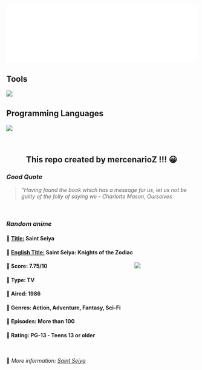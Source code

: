 
<img src="svg/nai.svg" />

<p>
  <h2>Tools</h2>
  <a href="https://skillicons.dev">
    <img src="https://skillicons.dev/icons?i=git,bash,vim,ubuntu,tensorflow,pytorch,docker,raspberrypi" />
  </a>

  <br />

  <h2>Programming Languages</h2>

  <a href="https://skillicons.dev">
    <img src="https://skillicons.dev/icons?i=python,c,cpp" />
  </a>
</p>

<br />

<h2 align="center">This repo created by mercenarioZ !!! 😀</h2>
<h3><i>Good Quote</i></h3>

<blockquote>
<i>
“Having found the book which has a message for us, let us not be guilty of the folly of saying we - Charlotte Mason, Ourselves
</i>
</blockquote>

<br />

<h3><i>Random anime</i></h3>

<h4>
  <strong>🥭 <u>Title:</u></strong> Saint Seiya
</h4>

<h4>🌿 <u>English Title:</u> Saint Seiya: Knights of the Zodiac</h4>

<img align="right" width="165" src=https://cdn.myanimelist.net/images/anime/1180/133782.jpg />

<h4>🌱 Score: 7.75/10</h4>

<h4>🌲 Type: TV</h4>

<h4>🌴 Aired: 1986</h4>

<h4>🌵 Genres: Action, Adventure, Fantasy, Sci-Fi</h4>

<h4>🥑 Episodes: More than 100</h4>

<h4>🍏 Rating: PG-13 - Teens 13 or older</h4>

<br />

🍂 *More information: [Saint Seiya](https://myanimelist.net/anime/1254/Saint_Seiya)*
    